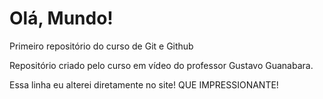 # Olá, Mundo!
 Primeiro repositório do curso de Git e Github

Repositório criado pelo curso em vídeo do professor Gustavo Guanabara.

Essa linha eu alterei diretamente no site! QUE IMPRESSIONANTE!
